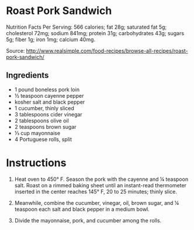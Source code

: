 # Roast Pork Sandwich

Nutrition Facts
Per Serving: 566 calories; fat 28g; saturated fat 5g; cholesterol 72mg; sodium 841mg; protein 31g; carbohydrates 43g; sugars 5g; fiber 1g; iron 1mg; calcium 40mg.


Source: http://www.realsimple.com/food-recipes/browse-all-recipes/roast-pork-sandwich/

## Ingredients

- 1 pound boneless pork loin
- ½ teaspoon cayenne pepper
- kosher salt and black pepper
- 1 cucumber, thinly sliced
- 3 tablespoons cider vinegar
- 2 tablespoons olive oil
- 2 teaspoons brown sugar
- ⅓ cup mayonnaise
- 4 Portuguese rolls, split  


# Instructions

1. Heat oven to 450° F. Season the pork with the cayenne and ¼ teaspoon salt. Roast on a rimmed baking sheet until an instant-read thermometer inserted in the center reaches 145° F, 20 to 25 minutes; thinly slice.

2. Meanwhile, combine the cucumber, vinegar, oil, brown sugar, and ¼ teaspoon each salt and black pepper in a medium bowl.

3. Divide the mayonnaise, pork, and cucumber among the rolls.